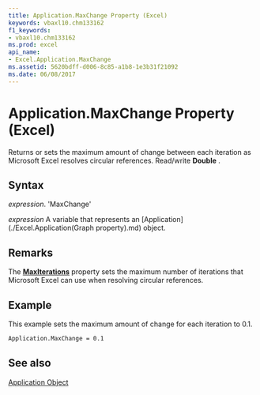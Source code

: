 ```yaml
---
title: Application.MaxChange Property (Excel)
keywords: vbaxl10.chm133162
f1_keywords:
- vbaxl10.chm133162
ms.prod: excel
api_name:
- Excel.Application.MaxChange
ms.assetid: 5620bdff-d006-8c85-a1b8-1e3b31f21092
ms.date: 06/08/2017
---
```



# Application.MaxChange Property (Excel)

Returns or sets the maximum amount of change between each iteration as Microsoft Excel resolves circular references. Read/write  **Double** .


## Syntax

 _expression_. 'MaxChange'

 _expression_ A variable that represents an [Application](./Excel.Application(Graph property).md) object.


## Remarks

The  **[MaxIterations](Excel.Application.MaxIterations.md)** property sets the maximum number of iterations that Microsoft Excel can use when resolving circular references.


## Example

This example sets the maximum amount of change for each iteration to 0.1.


```vb
Application.MaxChange = 0.1
```


## See also


[Application Object](Excel.Application(objec).md)

